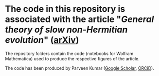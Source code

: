 # The code in this repository is associated with the article "_General theory of slow non-Hermitian evolution_" ([arXiv](https://arxiv.org/abs/????.?????))

The repository folders contain the code (notebooks for Wolfram Mathematica) used to produce the respective figures of the article.

The code has been produced by Parveen Kumar ([Google Scholar](https://scholar.google.com/citations?user=MxOPBB8AAAAJ), [ORCiD](https://orcid.org/0000-0003-3132-203X)).
